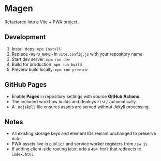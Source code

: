 # Magen

Refactored into a Vite + PWA project.

## Development
1. Install deps: `npm install`
2. Replace `<REPO_NAME>` in `vite.config.js` with your repository name.
3. Start dev server: `npm run dev`
4. Build for production: `npm run build`
5. Preview build locally: `npm run preview`

## GitHub Pages
- Enable **Pages** in repository settings with source **GitHub Actions**.
- The included workflow builds and deploys `dist/` automatically.
- A `.nojekyll` file ensures assets are served without Jekyll processing.

## Notes
- All existing storage keys and element IDs remain unchanged to preserve data.
- PWA assets live in `public/` and service worker registers from `/sw.js`.
- If adding client-side routing later, add a `404.html` that redirects to `index.html`.
